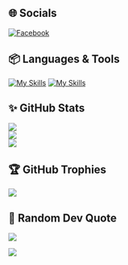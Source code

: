 
## :globe_with_meridians: Socials
[![Facebook](https://img.shields.io/badge/Facebook-%231877F2.svg?logo=Facebook&logoColor=white)](https://www.facebook.com/nhattruong.le.3745496) 

## :package: Languages & Tools
[![My Skills](https://skillicons.dev/icons?i=html,css,js,java,markdown,cpp,cs,react,express,nodejs,net,mui,tailwindcss,mongodb)]()
[![My Skills](https://skillicons.dev/icons?i=unity,git,github,docker,figma,linux,ubuntu,arch,neovim)]()

## :sparkles: GitHub Stats
![](https://github-readme-stats.vercel.app/api?username=nhattVim&theme=radical&hide_border=false&include_all_commits=false&count_private=false)<br/>
![](https://github-readme-streak-stats.herokuapp.com/?user=nhattVim&theme=radical&hide_border=false)<br/>
![](https://github-readme-stats.vercel.app/api/top-langs/?username=nhattVim&theme=radical&hide_border=false&include_all_commits=false&count_private=false&layout=compact)

## :trophy: GitHub Trophies
![](https://github-trophies.vercel.app/?username=nhattVim&theme=radical&no-frame=false&no-bg=false&margin-w=4)

## :dizzy: Random Dev Quote
![](https://quotes-github-readme.vercel.app/api?type=horizontal&theme=radical)

[![](https://visitcount.itsvg.in/api?id=nhattVim&icon=0&color=0)](https://visitcount.itsvg.in)
